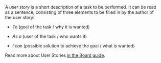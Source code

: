 A *user story* is a short description of a task to be performed.
It can be read as a sentence, consisting of three elements to be filled in by the author of the user story:

* _To_ (goal of the task / why it is wanted)

* _As a_ (user of the task / who wants it)

* _I can_ (possible solution to achieve the goal / what is wanted)

Read more about User Stories [in the Board guide](https://github.com/newatoms/guides/tree/ready/board-guide#user-story).
